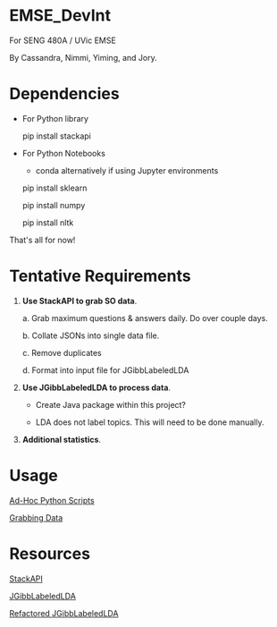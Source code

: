 # EMSE_DevInt
For SENG 480A / UVic EMSE

By Cassandra, Nimmi, Yiming, and Jory.

# Dependencies
* For Python library
    
    
    pip install stackapi
    
    
* For Python Notebooks 
    * conda alternatively if using Jupyter environments

    
    pip install sklearn
    
    pip install numpy
    
    pip install nltk
    
    
That's all for now!

#  Tentative Requirements
1. **Use StackAPI to grab SO data**.

    a. Grab maximum questions & answers daily. Do over couple days.
    
    b. Collate JSONs into single data file.
    
    c. Remove duplicates
    
    d. Format into input file for JGibbLabeledLDA

2. **Use JGibbLabeledLDA to process data**.
    * Create Java package within this project?
    
    * LDA does not label topics. This will need to be done manually.
    
3. **Additional statistics**.

# Usage
[Ad-Hoc Python Scripts](/python/)

[Grabbing Data](python/lib/)

# Resources
[StackAPI](https://stackapi.readthedocs.io/en/latest/user/intro.html)

[JGibbLabeledLDA](http://jgibblda.sourceforge.net/#3._How_to_Program_with_JGibbLDA)

[Refactored JGibbLabeledLDA](https://github.com/myleott/JGibbLabeledLDA)
